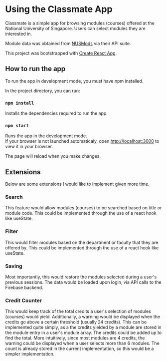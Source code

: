 # Using the Classmate App

Classmate is a simple app for browsing modules (courses) offered at the National University of Singapore. Users can select modules they are interested in.

Module data was obtained from [NUSMods](https://nusmods.com) via their API suite.

This project was bootstrapped with [Create React App](https://github.com/facebook/create-react-app).

## How to run the app

To run the app in development mode, you must have npm installed.

In the project directory, you can run:

### `npm install`

Installs the dependencies required to run the app.

### `npm start`

Runs the app in the development mode.\
If your browser is not launched automaticaly, open [http://localhost:3000](http://localhost:3000) to view it in your browser.

The page will reload when you make changes.

## Extensions

Below are some extensions I would like to implement given more time.

### Search
This feature would allow modules (courses) to be searched based on title or module code. This could be implemented through the use of a react hook like useState.

### Filter
This would filter modules based on the department or faculty that they are offered by. This could be implemented through the use of a react hook like useState.

### Saving
Most importantly, this would restore the modules selected during a user's previous sessions. The data would be loaded upon login, via API calls to the Firebase backend.

### Credit Counter
This would keep track of the total credits a user's selection of modules (courses) would yield. Additionally, a warning would be displayed when the credits go above a certain threshold (usually 24 credits). This can be implemented quite simply, as a the credits yielded by a module are stored in the module entry in a user's module array. The credits could be added up to find the total. More intuitively, since most modules are 4 credits, the warning could be displayed when a user selects more than 6 modules. The count is already stored in the current implementation, so this would be a simpler implementation.